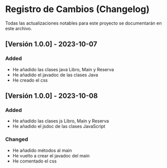 # Registro de Cambios (Changelog)

Todas las actualizaciones notables para este proyecto se documentarán en este archivo.

## [Versión 1.0.0] - 2023-10-07
### Added
 - He añadido las clases java Libro, Main y Reserva
 - He añadido el javadoc de las clases Java
 - He creado el css

 ## [Versión 1.0.0] - 2023-10-08
 ### Added
 - He añadido las clases js Libro, Main y Reserva
 - He añadido el jsdoc de las clases JavaScript

 ### Changed
 - He añadido métodos al main
 - He vuelto a crear el javadoc del main
 - He comentado el css